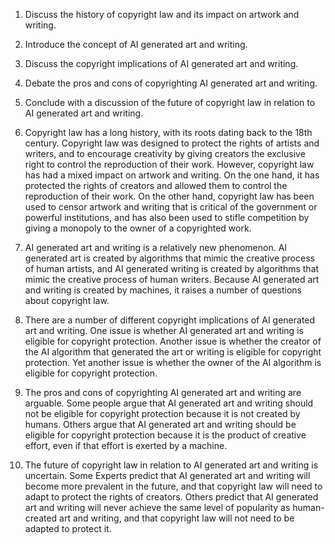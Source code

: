 1. Discuss the history of copyright law and its impact on artwork and writing.

2. Introduce the concept of AI generated art and writing.

3. Discuss the copyright implications of AI generated art and writing.

4. Debate the pros and cons of copyrighting AI generated art and writing.

5. Conclude with a discussion of the future of copyright law in relation to AI generated art and writing.

1. Copyright law has a long history, with its roots dating back to the 18th century. Copyright law was designed to protect the rights of artists and writers, and to encourage creativity by giving creators the exclusive right to control the reproduction of their work. However, copyright law has had a mixed impact on artwork and writing. On the one hand, it has protected the rights of creators and allowed them to control the reproduction of their work. On the other hand, copyright law has been used to censor artwork and writing that is critical of the government or powerful institutions, and has also been used to stifle competition by giving a monopoly to the owner of a copyrighted work.

2. AI generated art and writing is a relatively new phenomenon. AI generated art is created by algorithms that mimic the creative process of human artists, and AI generated writing is created by algorithms that mimic the creative process of human writers. Because AI generated art and writing is created by machines, it raises a number of questions about copyright law.

3. There are a number of different copyright implications of AI generated art and writing. One issue is whether AI generated art and writing is eligible for copyright protection. Another issue is whether the creator of the AI algorithm that generated the art or writing is eligible for copyright protection. Yet another issue is whether the owner of the AI algorithm is eligible for copyright protection.

4. The pros and cons of copyrighting AI generated art and writing are arguable. Some people argue that AI generated art and writing should not be eligible for copyright protection because it is not created by humans. Others argue that AI generated art and writing should be eligible for copyright protection because it is the product of creative effort, even if that effort is exerted by a machine.

5. The future of copyright law in relation to AI generated art and writing is uncertain. Some Experts predict that AI generated art and writing will become more prevalent in the future, and that copyright law will need to adapt to protect the rights of creators. Others predict that AI generated art and writing will never achieve the same level of popularity as human-created art and writing, and that copyright law will not need to be adapted to protect it.
